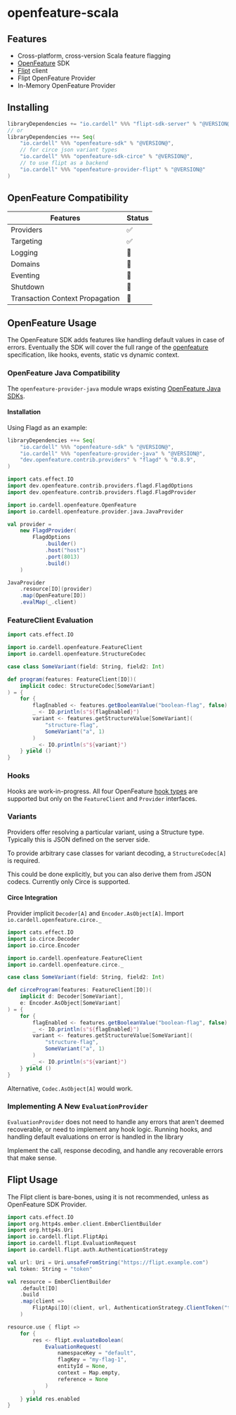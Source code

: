 # openfeature-scala

## Features

- Cross-platform, cross-version Scala feature flagging
- [OpenFeature](https://openfeature.dev) SDK
- [Flipt](https://flipt.io) client
- Flipt OpenFeature Provider
- In-Memory OpenFeature Provider

## Installing

```scala
libraryDependencies += "io.cardell" %%% "flipt-sdk-server" % "@VERSION@"
// or
libraryDependencies ++= Seq(
    "io.cardell" %%% "openfeature-sdk" % "@VERSION@",
    // for circe json variant types
    "io.cardell" %%% "openfeature-sdk-circe" % "@VERSION@",
    // to use flipt as a backend
    "io.cardell" %%% "openfeature-provider-flipt" % "@VERSION@"
)
```

## OpenFeature Compatibility

|Features|Status|
|---|---|
|Providers|✅|
|Targeting|✅|
|Logging|🚧|
|Domains|🚧|
|Eventing|🚧|
|Shutdown|🚧|
|Transaction Context Propagation|🚧|

## OpenFeature Usage

The OpenFeature SDK adds features like handling default values in case of errors.
Eventually the SDK will cover the full range of the [openfeature](https://openfeature.dev)
specification, like hooks, events, static vs dynamic context.

### OpenFeature Java Compatibility

The `openfeature-provider-java` module wraps existing 
[OpenFeature Java SDKs](https://github.com/open-feature/java-sdk-contrib).

#### Installation 

Using Flagd as an example:

```scala
libraryDependencies ++= Seq(
    "io.cardell" %%% "openfeature-sdk" % "@VERSION@",
    "io.cardell" %%% "openfeature-provider-java" % "@VERSION@",
    "dev.openfeature.contrib.providers" % "flagd" % "0.8.9",
)
```

```scala mdoc:compile-only
import cats.effect.IO
import dev.openfeature.contrib.providers.flagd.FlagdOptions
import dev.openfeature.contrib.providers.flagd.FlagdProvider

import io.cardell.openfeature.OpenFeature
import io.cardell.openfeature.provider.java.JavaProvider

val provider =
    new FlagdProvider(
        FlagdOptions
            .builder()
            .host("host")
            .port(8013)
            .build()
    )

JavaProvider
    .resource[IO](provider)
    .map(OpenFeature[IO])
    .evalMap(_.client)
```


### FeatureClient Evaluation

```scala mdoc:compile-only
import cats.effect.IO

import io.cardell.openfeature.FeatureClient
import io.cardell.openfeature.StructureCodec

case class SomeVariant(field: String, field2: Int)

def program(features: FeatureClient[IO])(
    implicit codec: StructureCodec[SomeVariant]
) = {
    for {
        flagEnabled <- features.getBooleanValue("boolean-flag", false)
        _ <- IO.println(s"${flagEnabled}")
        variant <- features.getStructureValue[SomeVariant](
            "structure-flag",
            SomeVariant("a", 1)
        )
        _ <- IO.println(s"${variant}")
    } yield ()
}
```

### Hooks

Hooks are work-in-progress. All four OpenFeature [hook types](https://openfeature.dev/specification/sections/hooks)
are supported but only on the `FeatureClient` and `Provider` interfaces.

### Variants

Providers offer resolving a particular variant, using a Structure type. Typically this is JSON defined on the server side. 

To provide arbitrary case classes for variant decoding, a `StructureCodec[A]` is required.

This could be done explicitly, but you can also derive them from JSON codecs. Currently only Circe is supported.

#### Circe Integration

Provider implicit `Decoder[A]` and `Encoder.AsObject[A]`. Import `io.cardell.openfeature.circe._`

```scala mdoc:compile-only
import cats.effect.IO
import io.circe.Decoder
import io.circe.Encoder

import io.cardell.openfeature.FeatureClient
import io.cardell.openfeature.circe._

case class SomeVariant(field: String, field2: Int)

def circeProgram(features: FeatureClient[IO])(
    implicit d: Decoder[SomeVariant],
    e: Encoder.AsObject[SomeVariant]
) = {
    for {
        flagEnabled <- features.getBooleanValue("boolean-flag", false)
        _ <- IO.println(s"${flagEnabled}")
        variant <- features.getStructureValue[SomeVariant](
            "structure-flag",
            SomeVariant("a", 1)
        )
        _ <- IO.println(s"${variant}")
    } yield ()
}
```

Alternative, `Codec.AsObject[A]` would work.

### Implementing A New `EvaluationProvider`

`EvaluationProvider` does not need to handle any errors that aren't deemed recoverable, or need
to implement any hook logic. Running hooks, and handling default evaluations on error is handled 
in the library

Implement the call, response decoding, and handle any recoverable errors that make sense. 

## Flipt Usage

The Flipt client is bare-bones, using it is not recommended, unless as OpenFeature SDK Provider.

```scala mdoc
import cats.effect.IO
import org.http4s.ember.client.EmberClientBuilder
import org.http4s.Uri
import io.cardell.flipt.FliptApi
import io.cardell.flipt.EvaluationRequest
import io.cardell.flipt.auth.AuthenticationStrategy

val url: Uri = Uri.unsafeFromString("https://flipt.example.com")
val token: String = "token"

val resource = EmberClientBuilder
    .default[IO]
    .build
    .map(client =>
        FliptApi[IO](client, url, AuthenticationStrategy.ClientToken("token"))
    )

resource.use { flipt => 
    for {
        res <- flipt.evaluateBoolean(
            EvaluationRequest(
                namespaceKey = "default",
                flagKey = "my-flag-1",
                entityId = None,
                context = Map.empty,
                reference = None
            )
        )
    } yield res.enabled
}
```
